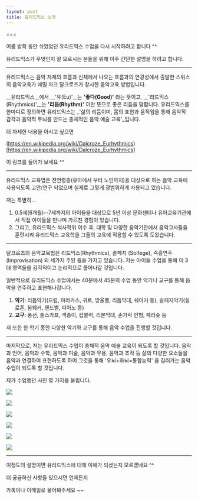 ```yaml
---
layout: post
title: 유리드믹스 소개
---
```

===

여름 방학 동안 쉬었었던 유리드믹스 수업을 다시 시작하려고 합니다 ^^

유리드믹스가 무엇인지 잘 모르시는 분들을 위해 아주 간단한 설명을 하려고 합니다.

---

유리드믹스는 음악 자체의 흐름과 신체에서 나오는 흐름과의 연광성에서 출발한 스위스의 음악교육가 에밀 자크 달크로즈가 창시한 음악교육 방법입니다.

__유리드믹스__에서 __'유(Eu)'__는 __'좋다(Good)'__ 라는 뜻이고, __'리드믹스(Rhythmics)'__는 __'리듬(Rhythm)'__ 이란 뜻으로 좋은 리듬을 말합니다. 유리드믹스를 한마디로 정의하면 유리드믹스는 _'삶의 리듬이며, 몸의 표현과 움직임을 통해 음악적 감각과 음악적 두뇌를 만드는 총체적인 음악 예술 교육'_입니다. 

더 자세한 내용을 아시고 싶으면 

(https://en.wikipedia.org/wiki/Dalcroze_Eurhythmics)[https://en.wikipedia.org/wiki/Dalcroze_Eurhythmics]

이 링크를 들어가 보세요 ^^

---

유리드믹스 교육법은 전연령층(유아에서 부터 노인까지)을 대상으로 하는 음악 교육에 사용되도록 고안/연구 되었으며 실제로 그렇게 광범위하게 사용되고 있습니다.

저는 특별히...

1. 0.5세(6개월)--7세까지의 아이들을 대상으로 5년 이상 문화센터나 유아교육기관에서 직접 아이들을 만나며 가르친 경험이 있습니다. 
2. 그리고, 유리드믹스 석사학위 이수 후, 대학 및 다양한 음악기관에서 음악교사들을 훈련시켜 유리드믹스 교육학을 그들의 교육에 적용할 수 있도록 도왔습니다.

---

달크로즈의 음악교육법은 리드믹스(Rhythmics), 솔페지 (Solfege), 즉흥연주 (Improvisation) 의 세가지 주된 틀을 가지고 있습니다. 저는 아이들 수업을 통해 이 3대 영역들을 감각적이고 논리적으로 풀어나갈 것입니다.

일반적으로 유리드믹스 수업에서는 40분에서 45분의 수업 동안 악기나 교구를 통해 음악을 연주하고 표현해나갑니다. 
1. __악기__: 리듬악기(드럼, 마라카스, 귀로, 방울벨, 리듬막대, 쉐이커 등), 솔페지악기(실로폰, 붐웨커, 핸드벨, 피아노 등)
2. __교구__: 풍선, 줄스카프, 색종이, 컵블럭, 리본막대, 손가락 인형, 페러슛 등

저 또한 한 학기 동안 다양한 악기와 교구를 통해 음악 수업을 진행할 것입니다.

---

마지막으로, 저는 유리드믹스 수업이 총체적 음악 예술 교육이 되도록 할 것입니다. 음악과 언어, 음악과 수학, 음악과 미술, 음악과 무용, 음악과 조작 등 삶의 다양한 요소들을 음악과 연결하여 표현하도록 하여 그것을 통해 '우뇌+좌뇌=통합능력' 을 길러가는 음악 수업이 되도록 할 것입니다. 

제가 수업했던 사진 몇 가지를 올립니다.

![](https://dl.dropboxusercontent.com/u/9792864/DSC02881.JPG)

![](https://dl.dropboxusercontent.com/u/9792864/DSC02886.JPG)

![](https://dl.dropboxusercontent.com/u/9792864/IMG_5992.jpg)

![](https://dl.dropboxusercontent.com/u/9792864/SNC13101.jpg)

![](https://dl.dropboxusercontent.com/u/9792864/IMG_0396.jpg)

![](https://dl.dropboxusercontent.com/u/9792864/IMG_6968.jpg)

---

이정도의 설명이면 유리드믹스에 대해 이해가 되셨는지 모르겠네요 ^^

더 궁금하신 사항들 있으시면 언제든지

카톡이나 이메일로 물어봐주세요 ~~
